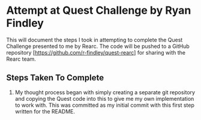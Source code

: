 # Attempt at Quest Challenge by Ryan Findley

This will document the steps I took in attempting to complete the Quest Challenge presented to me by Rearc. The code will be pushed to a GitHub repository [https://github.com/r-findley/quest-rearc] for sharing with the Rearc team.

## Steps Taken To Complete

1. My thought process began with simply creating a separate git repository and copying the Quest code into this to give me my own implementation to work with. This was committed as my initial commit with this first step written for the README.

